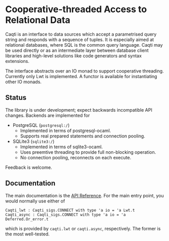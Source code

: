 # Cooperative-threaded Access to Relational Data

Caqti is an interface to data sources which accept a parametrised query
string and responds with a sequence of tuples.  It is especially aimed at
relational databases, where SQL is the common query language.  Caqti may be
used directly or as an intermediate layer between database client libraries
and high-level solutions like code generators and syntax extensions.

The interface abstracts over an IO monad to support cooperative threading.
Currently only Lwt is implemented.  A functor is available for instantiating
other IO monads.

## Status

The library is under development; expect backwards incompatible API changes.
Backends are implemented for

  - PostgreSQL (`postgresql:/`)
    - Implemented in terms of postgresql-ocaml.
    - Supports real prepared statements and connection pooling.
  - SQLite3 (`sqlite3:/`)
    - Implemented in terms of sqlite3-ocaml.
    - Uses preemtive threading to provide full non-blocking operation.
    - No connection pooling, reconnects on each execute.

Feedback is welcome.

## Documentation

The main documentation is the
[API Reference](http://paurkedal.github.io/ocaml-caqti/).
For the main entry point, you would normally use either of

    Caqti_lwt : Caqti_sigs.CONNECT with type 'a io = 'a Lwt.t
    Caqti_async : Caqti_sigs.CONNECT with type 'a io = 'a Deferred.Or_error.t

which is provided by `caqti.lwt` or `caqti.async`, respectively.  The former
is the most well-tested.
